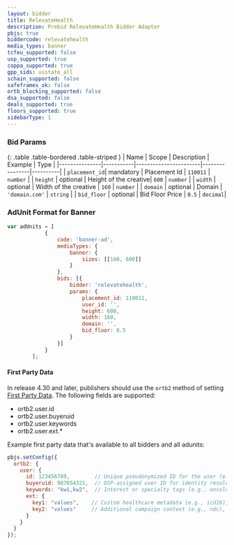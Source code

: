 ```yaml
---
layout: bidder
title: RelevateHealth
description: Prebid RelevateHealth Bidder Adaptor
pbjs: true
biddercode: relevatehealth
media_types: banner
tcfeu_supported: false
usp_supported: true
coppa_supported: true
gpp_sids: usstate_all
schain_supported: false
safeframes_ok: false
ortb_blocking_supported: false
dsa_supported: false
deals_supported: true
floors_supported: true
sidebarType: 1
---
```


### Bid Params

{: .table .table-bordered .table-striped }
| Name          | Scope     | Description           | Example        | Type     |
|---------------|-----------|-----------------------|----------------|----------|
| `placement_id`| mandatory | Placement Id          | `110011`       | `number` |
| `height`      | optional  | Height of the creative| `600`          | `number` |
| `width`       | optional  | Width of the creative | `160`          | `number` |
| `domain`      | optional  | Domain                | `'domain.com'` | `string` |
| `bid_floor`   | optional  | Bid Floor Price       | `0.5`          | `decimal`|

### AdUnit Format for Banner

```javascript
var adUnits = [
            {
                code: 'banner-ad',
                mediaTypes: {
                    banner: {
                        sizes: [[160, 600]]
                    }
                },
                bids: [{
                    bidder: 'relevatehealth',
                    params: {
                        placement_id: 110011,
                        user_id: '',
                        height: 600,
                        width: 160,
                        domain: '',
                        bid_floor: 0.5
                    }
                }]
            }
        ];
```

#### First Party Data

In release 4.30 and later, publishers should use the `ortb2` method of setting [First Party Data](https://docs.prebid.org/features/firstPartyData.html). The following fields are supported:

* ortb2.user.id
* ortb2.user.buyeruid
* ortb2.user.keywords
* ortb2.user.ext.*

Example first party data that's available to all bidders and all adunits:

```javascript
pbjs.setConfig({
  ortb2: {
    user: {
      id: 123456789,        // Unique pseudonymized ID for the user (e.g., NPI).
      buyeruid: 987654321,  // DSP-assigned user ID for identity resolution.
      keywords: "kw1,kw2",  // Interest or specialty tags (e.g., oncology, cardiology)
      ext: {
        key1: "values",    // Custom healthcare metadata (e.g., icd10), single or comma seperated.
        key2: "values"     // Additional campaign context (e.g., ndc), single or comma seperated.
      }
    }
  }
});
```
